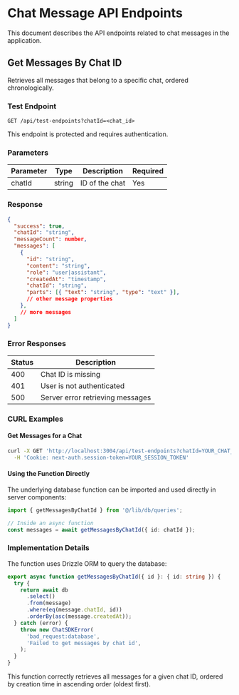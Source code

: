 # Chat Message API Endpoints

This document describes the API endpoints related to chat messages in the application.

## Get Messages By Chat ID

Retrieves all messages that belong to a specific chat, ordered chronologically.

### Test Endpoint

```
GET /api/test-endpoints?chatId=<chat_id>
```

This endpoint is protected and requires authentication.

### Parameters

| Parameter | Type   | Description        | Required |
|-----------|--------|--------------------|----------|
| chatId    | string | ID of the chat     | Yes      |

### Response

```json
{
  "success": true,
  "chatId": "string",
  "messageCount": number,
  "messages": [
    {
      "id": "string",
      "content": "string",
      "role": "user|assistant",
      "createdAt": "timestamp",
      "chatId": "string",
      "parts": [{ "text": "string", "type": "text" }],
      // other message properties
    },
    // more messages
  ]
}
```

### Error Responses

| Status | Description                         |
|--------|-------------------------------------|
| 400    | Chat ID is missing                  |
| 401    | User is not authenticated           |
| 500    | Server error retrieving messages    |

### CURL Examples

#### Get Messages for a Chat

```bash
curl -X GET 'http://localhost:3004/api/test-endpoints?chatId=YOUR_CHAT_ID' \
  -H 'Cookie: next-auth.session-token=YOUR_SESSION_TOKEN'
```

#### Using the Function Directly

The underlying database function can be imported and used directly in server components:

```typescript
import { getMessagesByChatId } from '@/lib/db/queries';

// Inside an async function
const messages = await getMessagesByChatId({ id: chatId });
```

### Implementation Details

The function uses Drizzle ORM to query the database:

```typescript
export async function getMessagesByChatId({ id }: { id: string }) {
  try {
    return await db
      .select()
      .from(message)
      .where(eq(message.chatId, id))
      .orderBy(asc(message.createdAt));
  } catch (error) {
    throw new ChatSDKError(
      'bad_request:database',
      'Failed to get messages by chat id',
    );
  }
}
```

This function correctly retrieves all messages for a given chat ID, ordered by creation time in ascending order (oldest first).
